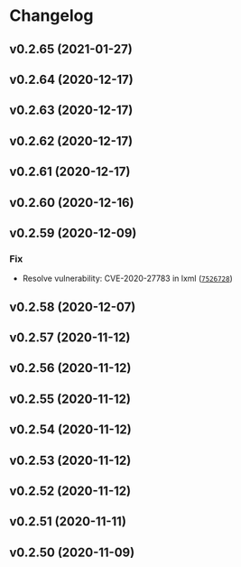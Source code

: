 # Changelog

<!--next-version-placeholder-->

## v0.2.65 (2021-01-27)


## v0.2.64 (2020-12-17)


## v0.2.63 (2020-12-17)


## v0.2.62 (2020-12-17)


## v0.2.61 (2020-12-17)


## v0.2.60 (2020-12-16)


## v0.2.59 (2020-12-09)
### Fix
* Resolve vulnerability: CVE-2020-27783 in lxml ([`7526728`](https://github.com/sonatype-nexus-community/jake/commit/7526728623e102fb75fad30eb82be8824abbdf39))

## v0.2.58 (2020-12-07)


## v0.2.57 (2020-11-12)


## v0.2.56 (2020-11-12)


## v0.2.55 (2020-11-12)


## v0.2.54 (2020-11-12)


## v0.2.53 (2020-11-12)


## v0.2.52 (2020-11-12)


## v0.2.51 (2020-11-11)


## v0.2.50 (2020-11-09)

